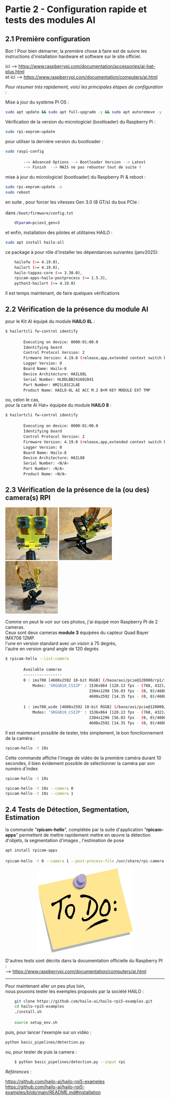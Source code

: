# Partie 2 - Configuration rapide et tests des modules AI

## 2.1 Première configuration  

Bon ! 
Pour bien démarrer, la première chose à faire est de suivre les instructions d'installation hardware et software sur le site officiel.

ici --> https://www.raspberrypi.com/documentation/accessories/ai-hat-plus.html<br>
et ici -->  https://www.raspberrypi.com/documentation/computers/ai.html

_Pour résumer très rapidement, voici les principales étapes de configuration :_

Mise à jour du système PI OS :

```bash
sudo apt update && sudo apt full-upgrade -y && sudo apt autoremove -y
```

Vérification de la version du micrologiciel (bootloader) du Raspberry Pi :
```bash
sudo rpi-eeprom-update 
```

pour utiliser la dernière version du bootloader : 
```bash
sudo raspi-config

		--> Advanced Options --> Bootloader Version --> Latest
		--> Finish  --> MAIS ne pas rebooter tout de suite ! 
```

mise à jour du micrologiciel (bootloader) du Raspberry Pi & reboot :
		
```bash
sudo rpi-eeprom-update -a 
sudo reboot 
```
	
en suite , pour forcer les vitesses Gen 3.0 (8 GT/s) du bus PCIe :<br>	
dans ```/boot/firmware/config.txt```
	
```bash
	dtparam=pciex1_gen=3
```

et enfin, installation des pilotes et utilitaires HAILO :

```bash
sudo apt install hailo-all 		
```

ce package à pour rôle d'installer les dépendances suivantes (janv2025):

```bash
	hailofw (>= 4.19.0), 
	hailort (>= 4.19.0), 
	hailo-tappas-core (>= 3.30.0), 
	rpicam-apps-hailo-postprocess (>= 1.5.3), 
	python3-hailort (>= 4.19.0)
```
	
Il est temps maintenant, de faire quelques vérifications
	
	
## 2.2 Vérification de la présence du module AI

pour le Kit AI équipé du module **HAILO 8L** : 

```bash
$ hailortcli fw-control identify
	
		Executing on device: 0000:01:00.0
		Identifying board
		Control Protocol Version: 2
		Firmware Version: 4.19.0 (release,app,extended context switch buffer)
		Logger Version: 0
		Board Name: Hailo-8
		Device Architecture: HAILO8L
		Serial Number: HLDDLBB241602841
		Part Number: HM21LB1C2LAE
		Product Name: HAILO-8L AI ACC M.2 B+M KEY MODULE EXT TMP
```
ou, celon le cas,<br>
pour la carte AI Hat+ équipée du module **HAILO 8** : 
```bash
$ hailortcli fw-control identify

		Executing on device: 0000:01:00.0
		Identifying board
		Control Protocol Version: 2
		Firmware Version: 4.19.0 (release,app,extended context switch buffer)
		Logger Version: 0
		Board Name: Hailo-8
		Device Architecture: HAILO8
		Serial Number: <N/A>
		Part Number: <N/A>
		Product Name: <N/A>
```

## 2.3 Vérification de la présence de la (ou des) camera(s) RPI

<a href="photos/IMG_3762.JPEG"><img src="photos/IMG_3762.JPEG" width="33%"></a> <a href="photos/IMG_3764.JPEG"><img src="photos/IMG_3764.JPEG" width="33%"></a> <a href="photos/IMG_3760.JPEG"><img src="photos/IMG_3760.JPEG" width="33%"></a>


Comme on peut le voir  sur ces photos, j'ai équipé mon Raspberry PI de 2 cameras.<br>
Ceux sont deux cameras **module 3** équipées du capteur Quad Bayer IMX708 12MP.<br>
l'une en version standard avec un vision à 75 degrés,<br>
l'autre en version grand angle de 120 degrés<br>

```bash
$ rpicam-hello --list-camera

		Available cameras
		-----------------
		0 : imx708 [4608x2592 10-bit RGGB] (/base/axi/pcie@120000/rp1/i2c@88000/imx708@1a)
			Modes: 'SRGGB10_CSI2P' : 1536x864 [120.13 fps - (768, 432)/3072x1728 crop]
									 2304x1296 [56.03 fps - (0, 0)/4608x2592 crop]
									 4608x2592 [14.35 fps - (0, 0)/4608x2592 crop]

		1 : imx708_wide [4608x2592 10-bit RGGB] (/base/axi/pcie@120000/rp1/i2c@80000/imx708@1a)
			Modes: 'SRGGB10_CSI2P' : 1536x864 [120.13 fps - (768, 432)/3072x1728 crop]
									 2304x1296 [56.03 fps - (0, 0)/4608x2592 crop]
									 4608x2592 [14.35 fps - (0, 0)/4608x2592 crop]

```

Il est maintenant possible de tester, très simplement, le bon fonctionnement de la caméra : 

```bash
rpicam-hello -t 10s
``` 

Cette commande affiche l'image de vidéo de la première caméra durant 10 secondes, 
il bien évidement possible de sélectionner la caméra par son numéro d'index 

```bash
rpicam-hello -t 10s
```

```bash
rpicam-hello -t 10s --camera 0
rpicam-hello -t 10s --camera 1
```


## 2.4 Tests de Détection, Segmentation, Estimation

la commande "**rpicam-hello**", complétée par la suite d'application "**rpicam-apps**" permettent de mettre rapidement mettre en œuvre la détection d'objets, la segmentation d'images , l'estimation de pose 

```bash
apt install rpicam-apps
	
rpicam-hello -t 0 --camera 1 --post-process-file /usr/share/rpi-camera-assets/hailo_yolov8_inference.json
```

<div style="text-align:center"><img src="photos/todo.jpeg" width=300/></div>


D'autres tests sont décrits dans la documentation officielle du Raspberry PI :<br>
--> https://www.raspberrypi.com/documentation/computers/ai.html

---

Pour maintenant aller un peu plus loin,<br>
nous pouvons tester les exemples proposés par la société HAILO :

```bash
	git clone https://github.com/hailo-ai/hailo-rpi5-examples.git
	cd hailo-rpi5-examples
	./install.sh

	source setup_env.sh
```
puis, pour lancer l'exemple sur un vidéo :

```bash
python basic_pipelines/detection.py
```
ou, pour tester de puis la camera  :
```bash
	$ python basic_pipelines/detection.py --input rpi
```
		
_Références :_ 

https://github.com/hailo-ai/hailo-rpi5-examples<br>
https://github.com/hailo-ai/hailo-rpi5-examples/blob/main/README.md#installation<br>
	

